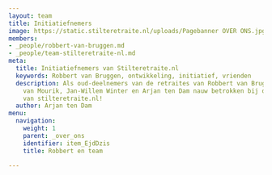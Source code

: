 ```yaml
---
layout: team
title: Initiatiefnemers
image: https://static.stilteretraite.nl/uploads/Pagebanner OVER ONS.jpg
members:
- _people/robbert-van-bruggen.md
- _people/team-stilteretraite-nl.md
meta:
  title: Initiatiefnemers van Stilteretraite.nl
  keywords: Robbert van Bruggen, ontwikkeling, initiatief, vrienden
  description: Als oud-deelnemers van de retraites van Robbert van Bruggen zijn Madeleine
    van Mourik, Jan-Willem Winter en Arjan ten Dam nauw betrokken bij de ontwikkeling
    van stilteretraite.nl!
  author: Arjan ten Dam
menu:
  navigation:
    weight: 1
    parent: _over_ons
    identifier: item_EjdDzis
    title: Robbert en team

---
```

